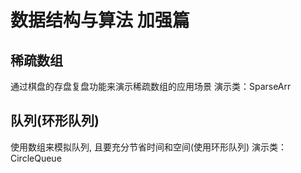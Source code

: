 # 数据结构与算法 加强篇

## 稀疏数组
通过棋盘的存盘复盘功能来演示稀疏数组的应用场景
演示类：SparseArr

## 队列(环形队列)
使用数组来模拟队列, 且要充分节省时间和空间(使用环形队列)
演示类：CircleQueue

